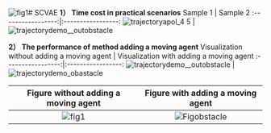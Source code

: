![fig1](https://github.com/user-attachments/assets/11186ca4-9ff3-4912-ba78-a56effbe4a02)# SCVAE
**1） Time cost in practical scenarios**
Sample 1    |  Sample 2
:-----------------:|:-----------------:
![trajectoryapol_4 5](https://github.com/zyz111/SCVAE/assets/26818557/e5c153b2-67c2-497c-948e-c51bbc6975ba) |![trajectorydemo__outobstacle](https://github.com/zyz111/SCVAE/assets/26818557/eaba3a54-b62d-4838-8a07-22e3741cebd2)

**2） The performance of method adding a moving agent**
Visualization without adding a moving agent    |  Visualization with adding a moving agent
:-----------------:|:-----------------:
![trajectorydemo__outobstacle](https://github.com/zyz111/SCVAE/assets/26818557/b8ec8c77-5485-4dff-a3ff-44a38c96f05a) | ![trajectorydemo_obastacle](https://github.com/zyz111/SCVAE/assets/26818557/0162bd22-ef08-4290-b3a1-56ebb0a479d0)

Figure without adding a moving agent    |  Figure with adding a moving agent
:-----------------:|:-----------------:
![fig1](https://github.com/user-attachments/assets/da4a3338-c4bc-4b39-880d-c8e85b69a273) | ![Figobstacle](https://github.com/zyz111/SCVAE/assets/26818557/998a0961-2f3d-46e5-9bfc-55aee502b927)


